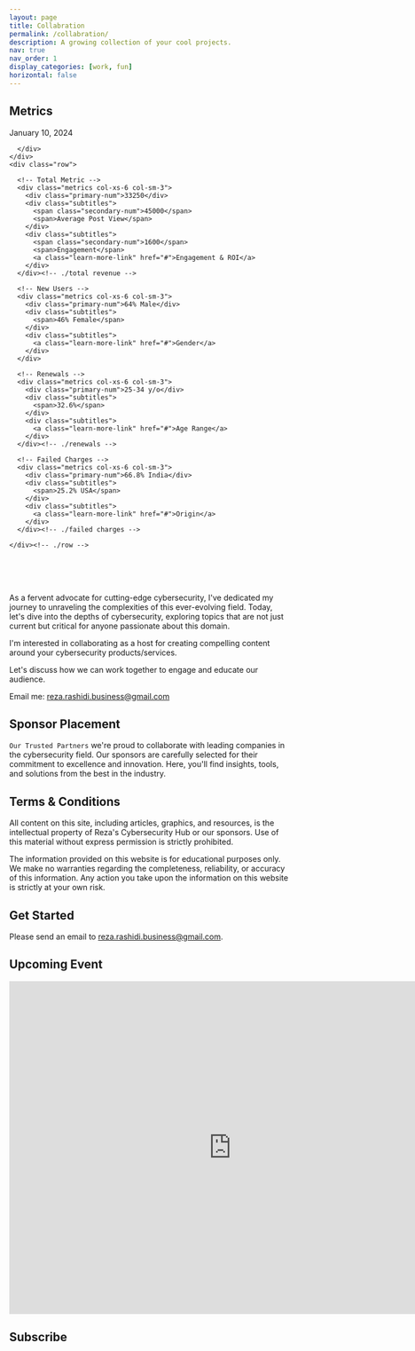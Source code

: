 ```yaml
---
layout: page
title: Collabration
permalink: /collabration/
description: A growing collection of your cool projects.
nav: true
nav_order: 1
display_categories: [work, fun]
horizontal: false
---
```




<h2> Metrics  </h2>


<section class="page-name">
  <div class="container">
    <div class="row">
      <div class="col-sm-12">
        <time>January 10, 2024</time>
      </div>
    </div>
  </div>
</section>

<section class="metrics-today">
  <div class="container">
    <div class="row">
      <div class="metrics col-xs-12">
        
      </div>
    </div>  
    <div class="row">  

      <!-- Total Metric -->
      <div class="metrics col-xs-6 col-sm-3">
        <div class="primary-num">33250</div>
        <div class="subtitles">
          <span class="secondary-num">45000</span>
          <span>Average Post View</span>
        </div>
        <div class="subtitles">
          <span class="secondary-num">1600</span>
          <span>Engagement</span>
          <a class="learn-more-link" href="#">Engagement & ROI</a>
        </div>        
      </div><!-- ./total revenue -->

      <!-- New Users -->
      <div class="metrics col-xs-6 col-sm-3">
        <div class="primary-num">64% Male</div>
        <div class="subtitles">
          <span>46% Female</span>
        </div>
        <div class="subtitles">
          <a class="learn-more-link" href="#">Gender</a>
        </div>        
      </div>

      <!-- Renewals -->
      <div class="metrics col-xs-6 col-sm-3">
        <div class="primary-num">25-34 y/o</div>
        <div class="subtitles">
          <span>32.6%</span>
        </div>
        <div class="subtitles">
          <a class="learn-more-link" href="#">Age Range</a>
        </div>        
      </div><!-- ./renewals -->

      <!-- Failed Charges -->
      <div class="metrics col-xs-6 col-sm-3">
        <div class="primary-num">66.8% India</div>
        <div class="subtitles">
          <span>25.2% USA</span>
        </div>
        <div class="subtitles">
          <a class="learn-more-link" href="#">Origin</a>
        </div>        
      </div><!-- ./failed charges -->   
      
    </div><!-- ./row -->
  </div><!-- ./container -->
</section>

<br><br><br>



<p>As a fervent advocate for cutting-edge cybersecurity, I've dedicated my journey to unraveling the complexities of this ever-evolving field. Today, let's dive into the depths of cybersecurity, exploring topics that are not just current but critical for anyone passionate about this domain.

</p>

<p>
I'm interested in collaborating as a host for creating compelling content around your cybersecurity products/services. 
</p>

<p>Let's discuss how we can work together to engage and educate our audience.

Email me: <a href="mailto:reza.rashidi.business@gmail.com">reza.rashidi.business@gmail.com</a></p>
     


<h2>Sponsor Placement</h2>

`Our Trusted Partners`
we're proud to collaborate with leading companies in the cybersecurity field. Our sponsors are carefully selected for their commitment to excellence and innovation. Here, you'll find insights, tools, and solutions from the best in the industry.


<h2>Terms & Conditions</h2>

<p>
All content on this site, including articles, graphics, and resources, is the intellectual property of Reza's Cybersecurity Hub or our sponsors. Use of this material without express permission is strictly prohibited.

The information provided on this website is for educational purposes only. We make no warranties regarding the completeness, reliability, or accuracy of this information. Any action you take upon the information on this website is strictly at your own risk.
</p>

<h2>Get Started</h2>

  <p>

Please send an email to reza.rashidi.business@gmail.com.
</p>

<h2>Upcoming Event</h2>

<iframe src="https://calendar.google.com/calendar/embed?src=248decad0397fb00351dbd7e3c6819d755f9d59add918d6c875668e257d57169%40group.calendar.google.com&ctz=Asia%2FTehran" style="border: 0" width="800" height="600" frameborder="0" scrolling="no"></iframe>


<h2>Subscribe</h2>

<script charset="utf-8" type="text/javascript" src="//js-eu1.hsforms.net/forms/embed/v2.js"></script>
<script>
  hbspt.forms.create({
    region: "eu1",
    portalId: "143927157",
    formId: "2c29740b-0153-4242-ba45-55f33998d2bd"
  });
</script>

